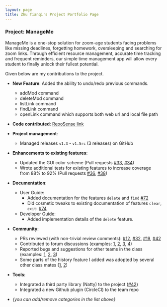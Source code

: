 ```yaml
---
layout: page
title: Zhu Tianqi's Project Portfolio Page
---
```


### Project: ManageMe

ManageMe is a one-stop solution for zoom-age students facing problems like missing deadlines, forgetting homework, oversleeping and searching for zoom links. Through efficient resource management, accurate time tracking and frequent reminders, our simple time management app will allow every student to finally unlock their fullest potential.

Given below are my contributions to the project.

* **New Feature**: Added the ability to undo/redo previous commands.
    * addMod command
    * deleteMod command
    * listLink command
    * findLink command
    * openLink command which supports both web url and local file path

* **Code contributed**: [RepoSense link](https://app.codecov.io/gh/AY2122S1-CS2103T-W11-3/tp/)

* **Project management**:
    * Managed releases `v1.3` - `v1.5rc` (3 releases) on GitHub

* **Enhancements to existing features**:
    * Updated the GUI color scheme (Pull requests [\#33](), [\#34]())
    * Wrote additional tests for existing features to increase coverage from 88% to 92% (Pull requests [\#36](), [\#38]())

* **Documentation**:
    * User Guide:
        * Added documentation for the features `delete` and `find` [\#72]()
        * Did cosmetic tweaks to existing documentation of features `clear`, `exit`: [\#74]()
    * Developer Guide:
        * Added implementation details of the `delete` feature.

* **Community**:
    * PRs reviewed (with non-trivial review comments): [\#12](), [\#32](), [\#19](), [\#42]()
    * Contributed to forum discussions (examples: [1](), [2](), [3](), [4]())
    * Reported bugs and suggestions for other teams in the class (examples: [1](), [2](), [3]())
    * Some parts of the history feature I added was adopted by several other class mates ([1](), [2]())

* **Tools**:
    * Integrated a third party library (Natty) to the project ([\#42]())
    * Integrated a new Github plugin (CircleCI) to the team repo

* _{you can add/remove categories in the list above}_
